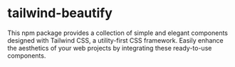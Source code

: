 # tailwind-beautify
This npm package provides a collection of simple and elegant components designed with Tailwind CSS, a utility-first CSS framework. Easily enhance the aesthetics of your web projects by integrating these ready-to-use components.
